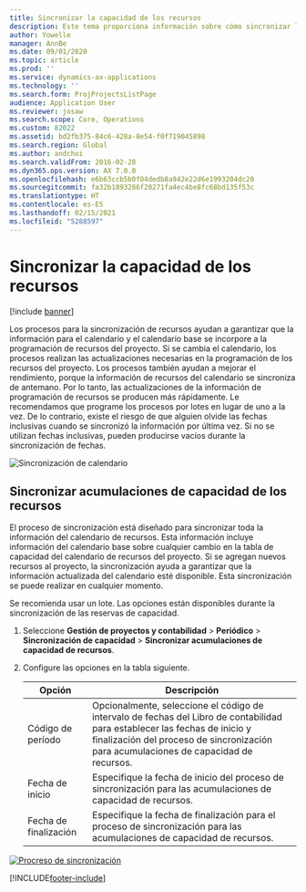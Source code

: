 ```yaml
---
title: Sincronizar la capacidad de los recursos
description: Este tema proporciona información sobre cómo sincronizar la capacidad de un recurso entre calendarios y proyectos.
author: Yowelle
manager: AnnBe
ms.date: 09/01/2020
ms.topic: article
ms.prod: ''
ms.service: dynamics-ax-applications
ms.technology: ''
ms.search.form: ProjProjectsListPage
audience: Application User
ms.reviewer: josaw
ms.search.scope: Core, Operations
ms.custom: 82022
ms.assetid: bd2fb375-84c6-428a-8e54-f0f719045898
ms.search.region: Global
ms.author: andchoi
ms.search.validFrom: 2016-02-28
ms.dyn365.ops.version: AX 7.0.0
ms.openlocfilehash: e6b63ccb5b0f04dedb8a942e22d6e1993204dc20
ms.sourcegitcommit: fa32b1893286f20271fa4ec4be8fc68bd135f53c
ms.translationtype: HT
ms.contentlocale: es-ES
ms.lasthandoff: 02/15/2021
ms.locfileid: "5288597"
---
```

# <a name="synchronize-resource-capacity"></a>Sincronizar la capacidad de los recursos

[!include [banner](../includes/banner.md)]

Los procesos para la sincronización de recursos ayudan a garantizar que la información para el calendario y el calendario base se incorpore a la programación de recursos del proyecto. Si se cambia el calendario, los procesos realizan las actualizaciones necesarias en la programación de los recursos del proyecto. Los procesos también ayudan a mejorar el rendimiento, porque la información de recursos del calendario se sincroniza de antemano. Por lo tanto, las actualizaciones de la información de programación de recursos se producen más rápidamente. Le recomendamos que programe los procesos por lotes en lugar de uno a la vez. De lo contrario, existe el riesgo de que alguien olvide las fechas inclusivas cuando se sincronizó la información por última vez. Si no se utilizan fechas inclusivas, pueden producirse vacíos durante la sincronización de fechas.

![Sincronización de calendario](./media/projectresourcing04-1024x471.jpg)

## <a name="synchronize-resource-capacity-roll-ups"></a>Sincronizar acumulaciones de capacidad de los recursos

El proceso de sincronización está diseñado para sincronizar toda la información del calendario de recursos. Esta información incluye información del calendario base sobre cualquier cambio en la tabla de capacidad del calendario de recursos del proyecto. Si se agregan nuevos recursos al proyecto, la sincronización ayuda a garantizar que la información actualizada del calendario esté disponible. Esta sincronización se puede realizar en cualquier momento.

Se recomienda usar un lote. Las opciones están disponibles durante la sincronización de las reservas de capacidad.

1. Seleccione **Gestión de proyectos y contabilidad** &gt; **Periódico** &gt; **Sincronización de capacidad** &gt; **Sincronizar acumulaciones de capacidad de recursos**.
2. Configure las opciones en la tabla siguiente.

    | Opción      | Descripción |
    |-------------|-------------|
    | Código de período | Opcionalmente, seleccione el código de intervalo de fechas del Libro de contabilidad para establecer las fechas de inicio y finalización del proceso de sincronización para acumulaciones de capacidad de recursos. |
    | Fecha de inicio  | Especifique la fecha de inicio del proceso de sincronización para las acumulaciones de capacidad de recursos. |
    | Fecha de finalización    | Especifique la fecha de finalización para el proceso de sincronización para las acumulaciones de capacidad de recursos. |

[![Procreso de sincronización](./media/projectresourcing09.jpg)](./media/projectresourcing09.jpg)


[!INCLUDE[footer-include](../includes/footer-banner.md)]